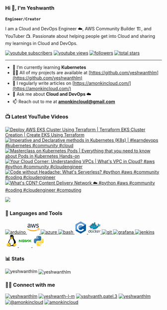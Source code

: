 ### Hi 👋, I'm Yeshwanth

**`Engineer/Creator`**

I am a Cloud and DevOps Engineer ☁️, AWS Community Builder 🏗️, and YouTuber 📺. Passionate about helping people get into Cloud and sharing my learnings in Cloud and DevOps.

   <p align="left">
      <a href="https://www.youtube.com/c/amonkincloud?sub_confirmation=1">
         <img alt="youtube subscribers" title="Subscribe to my YouTube channel" src="https://custom-icon-badges.demolab.com/youtube/channel/subscribers/UCwhERUcuzUCwr8x8mQ8zrcw?color=%23E05D44&label=SUBSCRIBE&logo=video&logoColor=white&style=for-the-badge&labelColor=CE4630"/></a> 
      <a href="https://www.youtube.com/c/amonkincloud">
         <img alt="youtube views" title="YouTube views" src="https://custom-icon-badges.demolab.com/youtube/channel/views/UCwhERUcuzUCwr8x8mQ8zrcw?color=%23E1AD0E&logo=eye&logoColor=white&style=for-the-badge&labelColor=C79600"/></a> 
      <a href="https://github.com/yeshwanthlm?tab=followers">
         <img alt="followers" title="Follow me on Github" src="https://custom-icon-badges.demolab.com/github/followers/yeshwanthlm?color=236ad3&labelColor=1155ba&style=for-the-badge&logo=person-add&label=Follow&logoColor=white"/></a>
      <a href="https://github.com/yeshwanthlm?tab=repositories&sort=stargazers">
         <img alt="total stars" title="Total stars on GitHub" src="https://custom-icon-badges.demolab.com/github/stars/yeshwanthlm?color=55960c&style=for-the-badge&labelColor=488207&logo=star"/></a>
   </p>

---

- 🌱 I’m currently learning **Kubernetes**
- 👨‍💻 All of my projects are available at [https://github.com/yeshwanthlm](https://github.com/yeshwanthlm)
- 📝 I regularly write articles on [https://amonkincloud.com/](https://amonkincloud.com/)
- 💬 Ask me about **Cloud and DevOps ☁️**
- 📫 Reach out to me at **amonkincloud@gmail.com**


### 📺 Latest YouTube Videos

<!-- BEGIN YOUTUBE-CARDS -->
[![Deploy AWS EKS Cluster Using Terraform | Terraform EKS Cluster Creation | Create EKS Using Terraform](https://ytcards.demolab.com/?id=NTT-v9T7EX0&title=Deploy+AWS+EKS+Cluster+Using+Terraform+%7C+Terraform+EKS+Cluster+Creation+%7C+Create+EKS+Using+Terraform&lang=en&timestamp=1711456207&background_color=%230d1117&title_color=%23ffffff&stats_color=%23dedede&max_title_lines=1&width=250&border_radius=5 "Deploy AWS EKS Cluster Using Terraform | Terraform EKS Cluster Creation | Create EKS Using Terraform")](https://www.youtube.com/watch?v=NTT-v9T7EX0)
[![Imperative and Declarative methods in Kubernetes (K8s) | #learndevops #kubernetes #community #cloud](https://ytcards.demolab.com/?id=lg6OqpcdOxQ&title=Imperative+and+Declarative+methods+in+Kubernetes+%28K8s%29+%7C+%23learndevops+%23kubernetes+%23community+%23cloud&lang=en&timestamp=1708432234&background_color=%230d1117&title_color=%23ffffff&stats_color=%23dedede&max_title_lines=1&width=250&border_radius=5 "Imperative and Declarative methods in Kubernetes (K8s) | #learndevops #kubernetes #community #cloud")](https://www.youtube.com/watch?v=lg6OqpcdOxQ)
[![Masterclass on Kubernetes Pods | Everything that you need to know about Pods in Kubernetes Hands-on](https://ytcards.demolab.com/?id=KU8wYaY_Dx0&title=Masterclass+on+Kubernetes+Pods+%7C+Everything+that+you+need+to+know+about+Pods+in+Kubernetes+Hands-on&lang=en&timestamp=1707827411&background_color=%230d1117&title_color=%23ffffff&stats_color=%23dedede&max_title_lines=1&width=250&border_radius=5 "Masterclass on Kubernetes Pods | Everything that you need to know about Pods in Kubernetes Hands-on")](https://www.youtube.com/watch?v=KU8wYaY_Dx0)
[![Your Cloud Corner: Understanding VPCs | What's VPC in Cloud?  #aws #python #community #cloudengineer](https://ytcards.demolab.com/?id=hPNRdMz6x3M&title=Your+Cloud+Corner%3A+Understanding+VPCs+%7C+What%27s+VPC+in+Cloud%3F++%23aws+%23python+%23community+%23cloudengineer&lang=en&timestamp=1707276614&background_color=%230d1117&title_color=%23ffffff&stats_color=%23dedede&max_title_lines=1&width=250&border_radius=5 "Your Cloud Corner: Understanding VPCs | What's VPC in Cloud?  #aws #python #community #cloudengineer")](https://www.youtube.com/watch?v=hPNRdMz6x3M)
[![Code without Headache: What's Serverless?  #python #aws #community #coding #cloudengineer](https://ytcards.demolab.com/?id=NrgLNubgWgU&title=Code+without+Headache%3A+What%27s+Serverless%3F++%23python+%23aws+%23community+%23coding+%23cloudengineer&lang=en&timestamp=1707190211&background_color=%230d1117&title_color=%23ffffff&stats_color=%23dedede&max_title_lines=1&width=250&border_radius=5 "Code without Headache: What's Serverless?  #python #aws #community #coding #cloudengineer")](https://www.youtube.com/watch?v=NrgLNubgWgU)
[![What's CDN? Content Delivery Network ☁️ #python #aws #community #coding #cloudengineer #computing](https://ytcards.demolab.com/?id=HFstos-Zs7A&title=What%27s+CDN%3F+Content+Delivery+Network+%E2%98%81%EF%B8%8F+%23python+%23aws+%23community+%23coding+%23cloudengineer+%23computing&lang=en&timestamp=1707103809&background_color=%230d1117&title_color=%23ffffff&stats_color=%23dedede&max_title_lines=1&width=250&border_radius=5 "What's CDN? Content Delivery Network ☁️ #python #aws #community #coding #cloudengineer #computing")](https://www.youtube.com/watch?v=HFstos-Zs7A)
<!-- END YOUTUBE-CARDS -->

[<img src="https://custom-icon-badges.demolab.com/badge/-Subscribe%20For%20More-red?style=for-the-badge&logo=video&logoColor=white"/>](https://www.youtube.com/c/amonkincloud?sub_confirmation=1)

### 🧰 Languages and Tools

<p align="left"> <a href="https://www.arduino.cc/" target="_blank" rel="noreferrer"> <img src="https://cdn.worldvectorlogo.com/logos/arduino-1.svg" alt="arduino" width="40" height="40"/> </a> <a href="https://aws.amazon.com" target="_blank" rel="noreferrer"> <img src="https://raw.githubusercontent.com/devicons/devicon/master/icons/amazonwebservices/amazonwebservices-original-wordmark.svg" alt="aws" width="40" height="40"/> </a> <a href="https://azure.microsoft.com/en-in/" target="_blank" rel="noreferrer"> <img src="https://www.vectorlogo.zone/logos/microsoft_azure/microsoft_azure-icon.svg" alt="azure" width="40" height="40"/> </a> <a href="https://www.gnu.org/software/bash/" target="_blank" rel="noreferrer"> <img src="https://www.vectorlogo.zone/logos/gnu_bash/gnu_bash-icon.svg" alt="bash" width="40" height="40"/> </a> <a href="https://www.cprogramming.com/" target="_blank" rel="noreferrer"> <img src="https://raw.githubusercontent.com/devicons/devicon/master/icons/c/c-original.svg" alt="c" width="40" height="40"/> </a> <a href="https://www.docker.com/" target="_blank" rel="noreferrer"> <img src="https://raw.githubusercontent.com/devicons/devicon/master/icons/docker/docker-original-wordmark.svg" alt="docker" width="40" height="40"/> </a> <a href="https://git-scm.com/" target="_blank" rel="noreferrer"> <img src="https://www.vectorlogo.zone/logos/git-scm/git-scm-icon.svg" alt="git" width="40" height="40"/> </a> <a href="https://grafana.com" target="_blank" rel="noreferrer"> <img src="https://www.vectorlogo.zone/logos/grafana/grafana-icon.svg" alt="grafana" width="40" height="40"/> </a> <a href="https://www.jenkins.io" target="_blank" rel="noreferrer"> <img src="https://www.vectorlogo.zone/logos/jenkins/jenkins-icon.svg" alt="jenkins" width="40" height="40"/> </a> <a href="https://www.linux.org/" target="_blank" rel="noreferrer"> <img src="https://raw.githubusercontent.com/devicons/devicon/master/icons/linux/linux-original.svg" alt="linux" width="40" height="40"/> </a> <a href="https://www.nginx.com" target="_blank" rel="noreferrer"> <img src="https://raw.githubusercontent.com/devicons/devicon/master/icons/nginx/nginx-original.svg" alt="nginx" width="40" height="40"/> </a> <a href="https://www.python.org" target="_blank" rel="noreferrer"> <img src="https://raw.githubusercontent.com/devicons/devicon/master/icons/python/python-original.svg" alt="python" width="40" height="40"/> </a> </p>

### 📊 Stats
<p><img align="left" src="https://github-readme-stats.vercel.app/api/top-langs?username=yeshwanthlm&show_icons=true&locale=en&layout=compact" alt="yeshwanthlm" /></p>

<p>&nbsp;<img align="center" src="https://github-readme-stats.vercel.app/api?username=yeshwanthlm&show_icons=true&locale=en" alt="yeshwanthlm" /></p>

### 🏄‍♂️ Connect with me
   <p align="left">
   <a href="https://dev.to/yeshwanthlm" target="blank"><img align="center" src="https://raw.githubusercontent.com/rahuldkjain/github-profile-readme-generator/master/src/images/icons/Social/devto.svg" alt="yeshwanthlm" height="30" width="40" /></a>
   <a href="https://linkedin.com/in/yeshwanth-l-m" target="blank"><img align="center" src="https://raw.githubusercontent.com/rahuldkjain/github-profile-readme-generator/master/src/images/icons/Social/linked-in-alt.svg" alt="yeshwanth-l-m" height="30" width="40" /></a>
   <a href="https://fb.com/yashvanth.patel.3" target="blank"><img align="center" src="https://raw.githubusercontent.com/rahuldkjain/github-profile-readme-generator/master/src/images/icons/Social/facebook.svg" alt="yashvanth.patel.3" height="30" width="40" /></a>
   <a href="https://instagram.com/yeshwanthlm" target="blank"><img align="center" src="https://raw.githubusercontent.com/rahuldkjain/github-profile-readme-generator/master/src/images/icons/Social/instagram.svg" alt="yeshwanthlm" height="30" width="40" /></a>
   <a href="https://hashnode.com/@amonkincloud" target="blank"><img align="center" src="https://raw.githubusercontent.com/rahuldkjain/github-profile-readme-generator/master/src/images/icons/Social/hashnode.svg" alt="@amonkincloud" height="30" width="40" /></a>
   <a href="https://www.youtube.com/c/amonkincloud" target="blank"><img align="center" src="https://raw.githubusercontent.com/rahuldkjain/github-profile-readme-generator/master/src/images/icons/Social/youtube.svg" alt="amonkincloud" height="30" width="40" /></a>
   </p>
